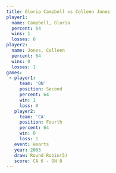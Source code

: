 ```yaml
---
title: Gloria Campbell vs Colleen Jones
player1:                
  name: Campbell, Gloria
  percent: 64           
  wins: 1               
  losses: 0             
player2:                
  name: Jones, Colleen  
  percent: 64           
  wins: 0               
  losses: 1             
games:
 - player1:          
     team: 'ON'      
     position: Second
     percent: 64     
     win: 1          
     loss: 0         
   player2:          
     team: 'CA'      
     position: Fourth
     percent: 64     
     win: 0          
     loss: 1         
   event: Hearts       
   year: 2003          
   draw: Round Robin(5)
   score: CA 6 - ON 8  
---
```

